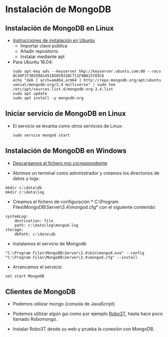 # Instalación de MongoDB



## Instalación de MongoDB en Linux

- [Instrucciones de instalación en Ubuntu](https://docs.mongodb.com/manual/tutorial/install-mongodb-on-ubuntu/)
  - Importar clave pública
  - Añadir repositorio
  - Instalar mediante apt
- Para Ubuntu 16.04:
    ```
    sudo apt-key adv --keyserver hkp://keyserver.ubuntu.com:80 --recv 0C49F3730359A14518585931BC711F9BA15703C6
    echo "deb [ arch=amd64,arm64 ] http://repo.mongodb.org/apt/ubuntu xenial/mongodb-org/3.4 multiverse" | sudo tee /etc/apt/sources.list.d/mongodb-org-3.4.list
    sudo apt update
    sudo apt install -y mongodb-org
    ```



## Iniciar servicio de MongoDB en Linux
* El servicio se levanta como otros servicios de Linux:

  ```
  sudo service mongod start
  ```


## Instalación de MongoDB en Windows
- [Descargamos el fichero msi correspondiente](https://www.mongodb.com/download-center#community)

- Abrimos un terminal como administrador y creamos los directorios de datos y logs:
```
mkdir c:\data\db
mkdir c:\data\log
```

- Creamos el fichero de configuración *
C:\Program Files\MongoDB\Server\3.4\mongod.cfg* con el siguiente contenido:
```
systemLog:
    destination: file
    path: c:\data\log\mongod.log
storage:
    dbPath: c:\data\db
```

- Instalamos el servicio de Mongodb
```
"C:\Program Files\MongoDB\Server\3.4\bin\mongod.exe" --config "C:\Program Files\MongoDB\Server\3.4\mongod.cfg" --install
```
- Arrancamos el servicio:
```
net start MongoDB
```


## Clientes de MongoDB
- Podemos utilizar mongo (consola de JavaScript)

- Podemos utilizar algún gui como por ejemplo [Robo3T](https://robomongo.org/), hasta hace poco llamado Robomongo.

- Instalar Robo3T desde su web y prueba la conexión con MongoDB.
